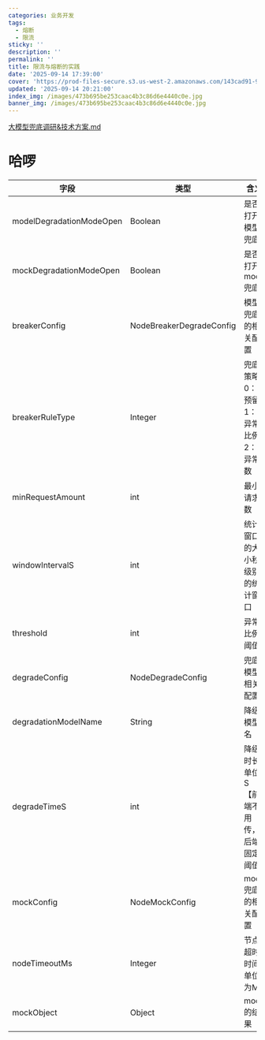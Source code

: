 ```yaml
---
categories: 业务开发
tags:
  - 熔断
  - 限流
sticky: ''
description: ''
permalink: ''
title: 限流与熔断的实践
date: '2025-09-14 17:39:00'
cover: 'https://prod-files-secure.s3.us-west-2.amazonaws.com/143cad91-961b-48b0-82dc-78fbb6eb5abe/c5ad8846-7ad3-4ef4-bc8f-a987509a6bc5/wallhaven-9ox61d.jpg?X-Amz-Algorithm=AWS4-HMAC-SHA256&X-Amz-Content-Sha256=UNSIGNED-PAYLOAD&X-Amz-Credential=ASIAZI2LB466XVYQZ57V%2F20250917%2Fus-west-2%2Fs3%2Faws4_request&X-Amz-Date=20250917T120050Z&X-Amz-Expires=3600&X-Amz-Security-Token=IQoJb3JpZ2luX2VjECwaCXVzLXdlc3QtMiJHMEUCIQCEEctbmWQw2DmiRZKGHjR%2BxUAvZZCosR60oHWFrTylSgIgDlp24wWlGDy8X0kaVvZIqPBdfU9GbN1DFKRpiZS3TWYqiAQIpP%2F%2F%2F%2F%2F%2F%2F%2F%2F%2FARAAGgw2Mzc0MjMxODM4MDUiDNAQHdpU5EpWooQJaircA%2BeKC9lK36CJ2NnDqf%2BquppdmqFnbshpLp%2BZKCDXRYXHGe7tOY4CuJ6iG82GxnqIFdjHGJ%2B6h9sz62IKGKewIrK2Fp37ApM7NRu2iS1XIGC0cN%2BXvOI6vg6HMKLBr3G7sZloUn7yBQ2xtzkdIdsJaemEXA%2BE51u62k13XpHZ7ODFNE%2Bsc0YlkhW4CqkyLqCUpJYOwBOzWEvMmXYqnwfJxD4WyiGV979La6lHfcJY3UAMN0%2FfIfxgWPZgHlJqKvk7U0yf3YWEZkOn9KQM9ZQqZVc%2BzovVdsKus6LZXB3k1bL73n%2BQ2RE%2BPvUFuLgyKA79Yu0vB3CZqie0ZAs48FCSA%2BEPLDLfmzdak7WmY%2FVve8%2FqCOMo9%2BqGGjy1AqSoGU2RCGldweZ6o3O9bcoxkKzdgGMon8gnic9zMBK356atGlLYYmCK%2B9HQdJduJF3%2FA%2Bw32t%2BrfqExU46uQje8uKFGq6LjrAa5YwBheFVP8wJG2t5cY74PgCUIuZjnAgQdCejjN4ndRTIUOfbziYrc1eaUnYysRn54ZuKuYvFaBLXJL%2FOdGtFnItO3Tl2caf146CNq%2BtfKrRb5Mko65DhuBDV5JGLFX41P38KhE081OVEOt%2Bt%2FfN5m5H6TjK45Vmd7MIyyqsYGOqUBw26wc2PYEs%2Fjlnftazoz3jugC1j2JpQQphEIyBLbR6dPh4RZ%2BHWCm7S%2Fd5f%2BlnIaUOhtJvWwQ%2FKN1XF8H54jROU5Ay%2BNEuAkwJWdG5P3Tbf5EUY53v8fLCGBYbZSp56UzWluN3sPROOHYjys8a4c4lT%2F8UCpTDV0JNjvf8m8x1mpBLJIh6%2FPPz3goAnqkc4J%2FYnT%2FHa1Y2qwRuVmSaVBc8QYBHBN&X-Amz-Signature=1eef629559c0f5f9789649559f6aefa2005169e091ac3b6af7be78f5dae5c23e&X-Amz-SignedHeaders=host&x-amz-checksum-mode=ENABLED&x-id=GetObject'
updated: '2025-09-14 20:21:00'
index_img: /images/473b695be253caac4b3c86d6e4440c0e.jpg
banner_img: /images/473b695be253caac4b3c86d6e4440c0e.jpg
---
```


[大模型兜底调研&技术方案.md](https://www.yuque.com/attachments/yuque/0/2025/mkd/33653781/1755419898410-7024a0d4-d58c-47ae-b0df-85068dd571b7.mkd)


# 哈啰


| 字段                       | 类型                       | 含义                    |
| ------------------------ | ------------------------ | --------------------- |
| modelDegradationModeOpen | Boolean                  | 是否打开模型兜底              |
| mockDegradationModeOpen  | Boolean                  | 是否打开mock兜底            |
| breakerConfig            | NodeBreakerDegradeConfig | 模型兜底的相关配置             |
| breakerRuleType          | Integer                  | 兜底策略0：预留1：异常比例2：异常数   |
| minRequestAmount         | int                      | 最小请求数                 |
| windowIntervalS          | int                      | 统计窗口的大小秒级别的统计窗口       |
| threshold                | int                      | 异常比例阈值                |
| degradeConfig            | NodeDegradeConfig        | 兜底模型相关配置              |
| degradationModelName     | String                   | 降级模型名                 |
| degradeTimeS             | int                      | 降级时长单位S【前端不用传，后端固定阈值】 |
| mockConfig               | NodeMockConfig           | mock兜底的相关配置           |
| nodeTimeoutMs            | Integer                  | 节点超时时间单位为MS           |
| mockObject               | Object                   | mock的结果               |

